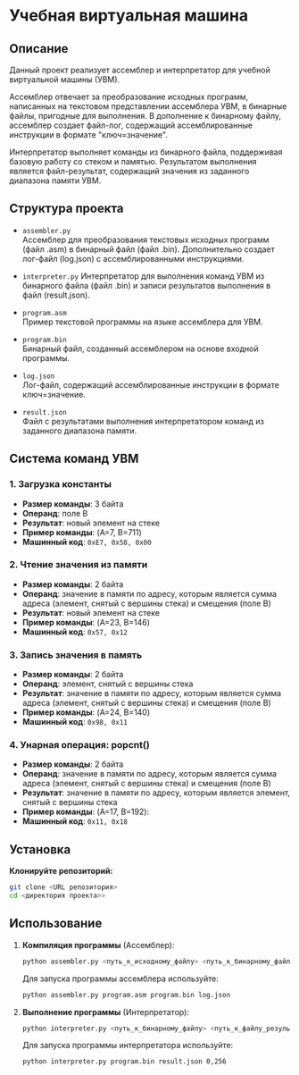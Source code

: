 # Учебная виртуальная машина
## Описание
Данный проект реализует ассемблер и интерпретатор для учебной виртуальной машины (УВМ).

Ассемблер отвечает за преобразование исходных программ, написанных на текстовом представлении ассемблера УВМ, в бинарные файлы, пригодные для выполнения. В дополнение к бинарному файлу, ассемблер создает файл-лог, содержащий ассемблированные инструкции в формате "ключ=значение".

Интерпретатор выполняет команды из бинарного файла, поддерживая базовую работу со стеком и памятью. Результатом выполнения является файл-результат, содержащий значения из заданного диапазона памяти УВМ.

## Структура проекта

- ```assembler.py```  
Ассемблер для преобразования текстовых исходных программ (файл .asm) в бинарный файл (файл .bin).
Дополнительно создает лог-файл (log.json) с ассемблированными инструкциями.

- ```interpreter.py``` 
Интерпретатор для выполнения команд УВМ из бинарного файла (файл .bin) и записи результатов выполнения в файл (result.json).

- ```program.asm```  
Пример текстовой программы на языке ассемблера для УВМ.

- ```program.bin```  
Бинарный файл, созданный ассемблером на основе входной программы.

- ```log.json```  
Лог-файл, содержащий ассемблированные инструкции в формате ключ=значение.

- ```result.json```  
Файл с результатами выполнения интерпретатором команд из заданного диапазона памяти.


## Система команд УВМ

### 1. Загрузка константы
- **Размер команды**: 3 байта
- **Операнд**: поле B
- **Результат**: новый элемент на стеке
- **Пример команды**: (A=7, B=711)
- **Машинный код**: `0xE7, 0x58, 0x00`

### 2. Чтение значения из памяти
- **Размер команды**: 2 байта
- **Операнд**: значение в памяти по адресу, которым является сумма адреса (элемент, снятый с вершины стека) и смещения (поле B)
- **Результат**: новый элемент на стеке
- **Пример команды**: (A=23, B=146)  
- **Машинный код**: `0x57, 0x12`

### 3. Запись значения в память
- **Размер команды**: 2 байта
- **Операнд**: элемент, снятый с вершины стека
- **Результат**: значение в памяти по адресу, которым является сумма адреса (элемент, снятый с вершины стека) и смещения (поле B)
- **Пример команды**: (A=24, B=140)  
- **Машинный код**: `0x98, 0x11`

### 4. Унарная операция: popcnt()
- **Размер команды**: 2 байта
- **Операнд**: значение в памяти по адресу, которым является сумма адреса (элемент, снятый с вершины стека) и смещения (поле B)
- **Результат**: значение в памяти по адресу, которым является элемент, снятый с вершины стека
- **Пример команды**: (A=17, B=192):  
- **Машинный код**: `0x11, 0x18`

## Установка
**Клонируйте репозиторий:**
```bash
git clone <URL репозитория>
cd <директория проекта>>
```

## Использование
1. **Компиляция программы** (Ассемблер):
   ```bash
   python assembler.py <путь_к_исходному_файлу> <путь_к_бинарному_файлу> <путь_к_файлу_логу>
   ```
    Для запуска программы ассемблера используйте:
    ```bash
    python assembler.py program.asm program.bin log.json   
    ```
2. **Выполнение программы** (Интерпретатор):
    ```bash
    python interpreter.py <путь_к_бинарному_файлу> <путь_к_файлу_результатов> <диапазон_памяти>  
    ```
   Для запуска программы интерпретатора используйте:
    ```bash
   python interpreter.py program.bin result.json 0,256 
    ```

